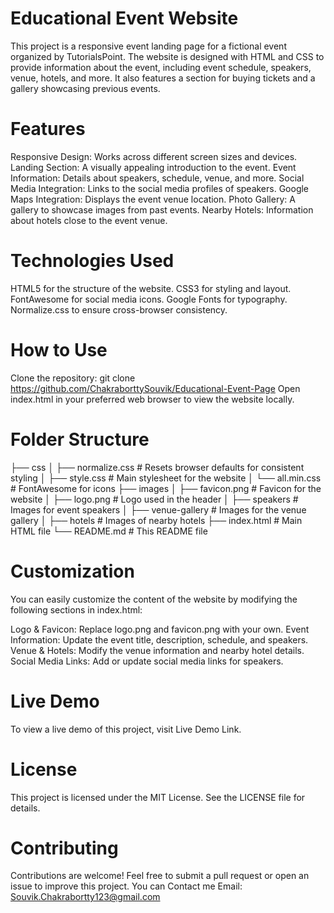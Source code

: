 # Educational Event Website
This project is a responsive event landing page for a fictional event organized by TutorialsPoint. The website is designed with HTML and CSS to provide information about the event, including event schedule, speakers, venue, hotels, and more. It also features a section for buying tickets and a gallery showcasing previous events.

# Features
Responsive Design: Works across different screen sizes and devices.
Landing Section: A visually appealing introduction to the event.
Event Information: Details about speakers, schedule, venue, and more.
Social Media Integration: Links to the social media profiles of speakers.
Google Maps Integration: Displays the event venue location.
Photo Gallery: A gallery to showcase images from past events.
Nearby Hotels: Information about hotels close to the event venue.
# Technologies Used
HTML5 for the structure of the website.
CSS3 for styling and layout.
FontAwesome for social media icons.
Google Fonts for typography.
Normalize.css to ensure cross-browser consistency.
# How to Use
Clone the repository:
git clone https://github.com/ChakraborttySouvik/Educational-Event-Page
Open index.html in your preferred web browser to view the website locally.

# Folder Structure
├── css
│   ├── normalize.css      # Resets browser defaults for consistent styling
│   ├── style.css          # Main stylesheet for the website
│   └── all.min.css        # FontAwesome for icons
├── images
│   ├── favicon.png        # Favicon for the website
│   ├── logo.png           # Logo used in the header
│   ├── speakers           # Images for event speakers
│   ├── venue-gallery      # Images for the venue gallery
│   ├── hotels             # Images of nearby hotels
├── index.html             # Main HTML file
└── README.md              # This README file
# Customization
You can easily customize the content of the website by modifying the following sections in index.html:

Logo & Favicon: Replace logo.png and favicon.png with your own.
Event Information: Update the event title, description, schedule, and speakers.
Venue & Hotels: Modify the venue information and nearby hotel details.
Social Media Links: Add or update social media links for speakers.
# Live Demo
To view a live demo of this project, visit Live Demo Link.

# License
This project is licensed under the MIT License. See the LICENSE file for details.

# Contributing
Contributions are welcome! Feel free to submit a pull request or open an issue to improve this project.
You can Contact me Email: Souvik.Chakrabortty123@gmail.com
